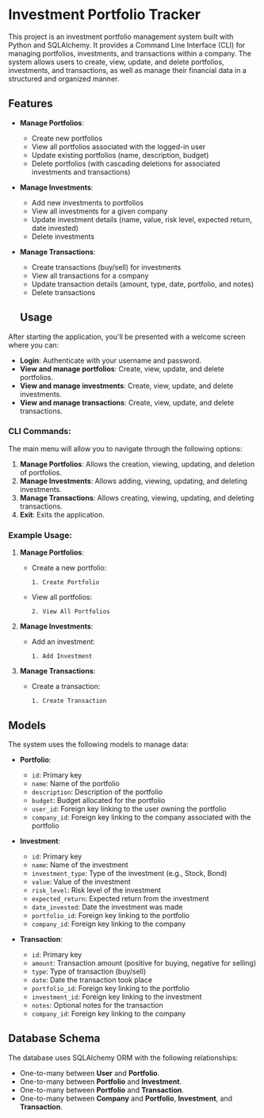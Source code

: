 # Investment Portfolio Tracker

This project is an investment portfolio management system built with Python and SQLAlchemy. It provides a Command Line Interface (CLI) for managing portfolios, investments, and transactions within a company. The system allows users to create, view, update, and delete portfolios, investments, and transactions, as well as manage their financial data in a structured and organized manner.

## Features

- **Manage Portfolios**:
  - Create new portfolios
  - View all portfolios associated with the logged-in user
  - Update existing portfolios (name, description, budget)
  - Delete portfolios (with cascading deletions for associated investments and transactions)
  
- **Manage Investments**:
  - Add new investments to portfolios
  - View all investments for a given company
  - Update investment details (name, value, risk level, expected return, date invested)
  - Delete investments
  
- **Manage Transactions**:
  - Create transactions (buy/sell) for investments
  - View all transactions for a company
  - Update transaction details (amount, type, date, portfolio, and notes)
  - Delete transactions
  ## Usage

After starting the application, you'll be presented with a welcome screen where you can:

- **Login**: Authenticate with your username and password.
- **View and manage portfolios**: Create, view, update, and delete portfolios.
- **View and manage investments**: Create, view, update, and delete investments.
- **View and manage transactions**: Create, view, update, and delete transactions.

### CLI Commands:

The main menu will allow you to navigate through the following options:

1. **Manage Portfolios**: Allows the creation, viewing, updating, and deletion of portfolios.
2. **Manage Investments**: Allows adding, viewing, updating, and deleting investments.
3. **Manage Transactions**: Allows creating, viewing, updating, and deleting transactions.
4. **Exit**: Exits the application.

### Example Usage:

1. **Manage Portfolios**:
    - Create a new portfolio:
      ```
      1. Create Portfolio
      ```
    - View all portfolios:
      ```
      2. View All Portfolios
      ```

2. **Manage Investments**:
    - Add an investment:
      ```
      1. Add Investment
      ```

3. **Manage Transactions**:
    - Create a transaction:
      ```
      1. Create Transaction
      ```

## Models

The system uses the following models to manage data:

- **Portfolio**:
  - `id`: Primary key
  - `name`: Name of the portfolio
  - `description`: Description of the portfolio
  - `budget`: Budget allocated for the portfolio
  - `user_id`: Foreign key linking to the user owning the portfolio
  - `company_id`: Foreign key linking to the company associated with the portfolio

- **Investment**:
  - `id`: Primary key
  - `name`: Name of the investment
  - `investment_type`: Type of the investment (e.g., Stock, Bond)
  - `value`: Value of the investment
  - `risk_level`: Risk level of the investment
  - `expected_return`: Expected return from the investment
  - `date_invested`: Date the investment was made
  - `portfolio_id`: Foreign key linking to the portfolio
  - `company_id`: Foreign key linking to the company

- **Transaction**:
  - `id`: Primary key
  - `amount`: Transaction amount (positive for buying, negative for selling)
  - `type`: Type of transaction (buy/sell)
  - `date`: Date the transaction took place
  - `portfolio_id`: Foreign key linking to the portfolio
  - `investment_id`: Foreign key linking to the investment
  - `notes`: Optional notes for the transaction
  - `company_id`: Foreign key linking to the company

## Database Schema

The database uses SQLAlchemy ORM with the following relationships:

- One-to-many between **User** and **Portfolio**.
- One-to-many between **Portfolio** and **Investment**.
- One-to-many between **Portfolio** and **Transaction**.
- One-to-many between **Company** and **Portfolio**, **Investment**, and **Transaction**.
